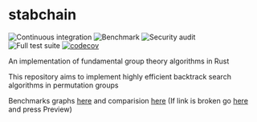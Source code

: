 # stabchain
![Continuous integration](https://github.com/WizardOfMenlo/stabchain/workflows/Continuous%20integration/badge.svg)
![Benchmark](https://github.com/WizardOfMenlo/stabchain/workflows/Benchmark/badge.svg)
![Security audit](https://github.com/WizardOfMenlo/stabchain/workflows/Security%20audit/badge.svg)   
![Full test suite](https://github.com/WizardOfMenlo/stabchain/workflows/Full%20test%20suite/badge.svg)
[![codecov](https://codecov.io/gh/WizardOfMenlo/stabchain/branch/master/graph/badge.svg)](https://codecov.io/gh/WizardOfMenlo/stabchain)

An implementation of fundamental group theory algorithms in Rust

This repository aims to implement highly efficient backtrack search algorithms in permutation groups

Benchmarks graphs [here](https://wizardofmenlo.github.io/stabchain/dev/bench/) and comparision [here](https://refined-github-html-preview.kidonng.workers.dev/WizardOfMenlo/stabchain/raw/criterion/criterion/report/index.html) (If link is broken go [here](https://github.com/WizardOfMenlo/stabchain/blob/criterion/criterion/report/index.html) and press Preview)
